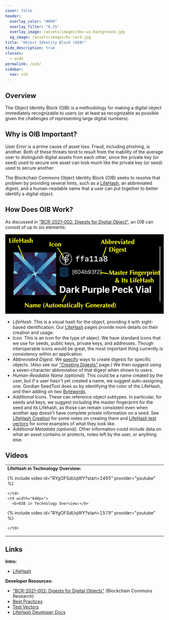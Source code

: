 ```yaml
---
cover: false
header:
  overlay_color: "#000"
  overlay_filter: "0.25"
  overlay_image: /assets/images/dev-ux-background.jpg
  og_image: /assets/images/bc-card.jpg
title: "Object Identity Block (OIB)"
hide_description: true
classes:
  - wide
permalink: /oib/
sidebar:
  nav: oib
---
```


## Overview

The Object Identity Block (OIB) is a methodology for making a digital object
immediately recognizable to users (or at least as recognizable as
possible given the challenges of representing large digital numbers).

## Why is OIB Important?

User Error is a prime cause of asset loss. Fraud, including phishing,
is another. Both of these threats tend to result from the inability of
the average user to distinguish digital assets from each other, since
the private key (or seed) used to secure one asset can look much like
the private key (or seed) used to secure another.

The Blockchain Commons Object Identity Block (OIB) seeks to resolve
that problem by providing several hints, such as a
[LifeHash](/lifehash/), an abbreviated digest, and a human-readable
name that a user can put together to better identify a digital object.

## How Does OIB Work?

As discussed in ["BCR-2021-002: Digests for Digital
Object"](https://github.com/BlockchainCommons/Research/blob/master/papers/bcr-2021-002-digest.md#object-identity-block),
an OIB can consist of up to six elements:

![](/assets/images/oib/example.jpg)

* *LifeHash.* This is a visual hash for the object, providing it with
sight-based identification. Our [LifeHash](/lifehash/) pages provide
more details on their creation and usage.
* *Icon.* This is an icon for the type of object. We have standard
icons that we use for seeds, public keys, private keys, and
addresses. Though interoperable icons would be great, the most
important thing currently is consistency within an application.
* *Abbreviated Digest.* We
[specify](https://github.com/BlockchainCommons/Research/blob/master/papers/bcr-2021-002-digest.md#the-digest-source-specification)
ways to create digests for specific objects. (Also see our
["Creating Digests"](https://developer.blockchaincommons.com/lifehash/creation/)
page.) We then suggest using a seven-character abbreviation of that
digest when shown to users.
* *Human-Readable Name (optional).* This could be a name created by
the user, but if a user hasn't yet created a name, we suggest
auto-assigning one. Gordian SeedTool does so by identifying the color
of the LifeHash, and then adding on two [Bytewords](/bytewords).
* *Additional Icons.* These can reference object subtypes. In
particular, for seeds and keys, we suggest including the master
fingerprint for the seed and its Lifehash, as those can remain
consistent even when another app doesn't have complete private
information on a seed. See [LifeHash Creation](/lifehash/creation/)
for some notes on creating them and
[LifeHash test vectors](/lifehash/vectors/) for some examples of what they
look like.
* *Additional Metadata (optional).* Other information could include
data on what an asset contains or protects, notes left by the user, or
anything else.

## Videos

<table width="100%">
  <tr>
    <td width="640px">
      <b>LifeHash in Technology Overview:</b>

{% include video id="RYgOFSdUqWY?start=1495" provider="youtube" %}

    </td>
    <td width="640px">
      <b>OIB in Technology Overview:</b>

{% include video id="RYgOFSdUqWY?start=1579" provider="youtube" %}

    </td>
  </tr>
</table>

## Links

**Intro:**

* [LifeHash](/lifehash/)

**Developer Resources:**

* ["BCR-2021-002: Digests for Digital Objects"](https://github.com/BlockchainCommons/Research/blob/master/papers/bcr-2021-002-digest.md) (Blockchain Commons Research)
* [Best Practices](/oib/best-practices/)
* [Test Vectors](/oib/vectors)
* [LifeHash Developer Docs](/lifehash/)
